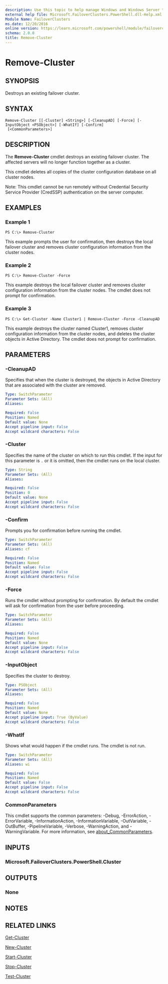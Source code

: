 ```yaml
---
description: Use this topic to help manage Windows and Windows Server technologies with Windows PowerShell.
external help file: Microsoft.FailoverClusters.PowerShell.dll-Help.xml
Module Name: FailoverClusters
ms.date: 12/20/2016
online version: https://learn.microsoft.com/powershell/module/failoverclusters/remove-cluster?view=windowsserver2016-ps&wt.mc_id=ps-gethelp
schema: 2.0.0
title: Remove-Cluster
---
```


# Remove-Cluster

## SYNOPSIS
Destroys an existing failover cluster.

## SYNTAX

```
Remove-Cluster [[-Cluster] <String>] [-CleanupAD] [-Force] [-InputObject <PSObject>] [-WhatIf] [-Confirm]
 [<CommonParameters>]
```

## DESCRIPTION
The **Remove-Cluster** cmdlet destroys an existing failover cluster.
The affected servers will no longer function together as a cluster.

This cmdlet deletes all copies of the cluster configuration database on all cluster nodes.

Note: This cmdlet cannot be run remotely without Credential Security Service Provider (CredSSP) authentication on the server computer.

## EXAMPLES

### Example 1
```
PS C:\> Remove-Cluster
```

This example prompts the user for confirmation, then destroys the local failover cluster and removes cluster configuration information from the cluster nodes.

### Example 2
```
PS C:\> Remove-Cluster -Force
```

This example destroys the local failover cluster and removes cluster configuration information from the cluster nodes.
The cmdlet does not prompt for confirmation.

### Example 3
```
PS C:\> Get-Cluster -Name Cluster1 | Remove-Cluster -Force -CleanupAD
```

This example destroys the cluster named Cluster1, removes cluster configuration information from the cluster nodes, and deletes the cluster objects in Active Directory.
The cmdlet does not prompt for confirmation.

## PARAMETERS

### -CleanupAD
Specifies that when the cluster is destroyed, the objects in Active Directory that are associated with the cluster are removed.

```yaml
Type: SwitchParameter
Parameter Sets: (All)
Aliases: 

Required: False
Position: Named
Default value: None
Accept pipeline input: False
Accept wildcard characters: False
```

### -Cluster
Specifies the name of the cluster on which to run this cmdlet.
If the input for this parameter is `.` or it is omitted, then the cmdlet runs on the local cluster.

```yaml
Type: String
Parameter Sets: (All)
Aliases: 

Required: False
Position: 0
Default value: None
Accept pipeline input: False
Accept wildcard characters: False
```

### -Confirm
Prompts you for confirmation before running the cmdlet.

```yaml
Type: SwitchParameter
Parameter Sets: (All)
Aliases: cf

Required: False
Position: Named
Default value: False
Accept pipeline input: False
Accept wildcard characters: False
```

### -Force
Runs the cmdlet without prompting for confirmation.
By default the cmdlet will ask for confirmation from the user before proceeding.

```yaml
Type: SwitchParameter
Parameter Sets: (All)
Aliases: 

Required: False
Position: Named
Default value: None
Accept pipeline input: False
Accept wildcard characters: False
```

### -InputObject
Specifies the cluster to destroy.

```yaml
Type: PSObject
Parameter Sets: (All)
Aliases: 

Required: False
Position: Named
Default value: None
Accept pipeline input: True (ByValue)
Accept wildcard characters: False
```

### -WhatIf
Shows what would happen if the cmdlet runs.
The cmdlet is not run.

```yaml
Type: SwitchParameter
Parameter Sets: (All)
Aliases: wi

Required: False
Position: Named
Default value: False
Accept pipeline input: False
Accept wildcard characters: False
```

### CommonParameters
This cmdlet supports the common parameters: -Debug, -ErrorAction, -ErrorVariable, -InformationAction, -InformationVariable, -OutVariable, -OutBuffer, -PipelineVariable, -Verbose, -WarningAction, and -WarningVariable. For more information, see [about_CommonParameters](https://go.microsoft.com/fwlink/?LinkID=113216).

## INPUTS

### Microsoft.FailoverClusters.PowerShell.Cluster

## OUTPUTS

### None

## NOTES

## RELATED LINKS

[Get-Cluster](./Get-Cluster.md)

[New-Cluster](./New-Cluster.md)

[Start-Cluster](./Start-Cluster.md)

[Stop-Cluster](./Stop-Cluster.md)

[Test-Cluster](./Test-Cluster.md)

